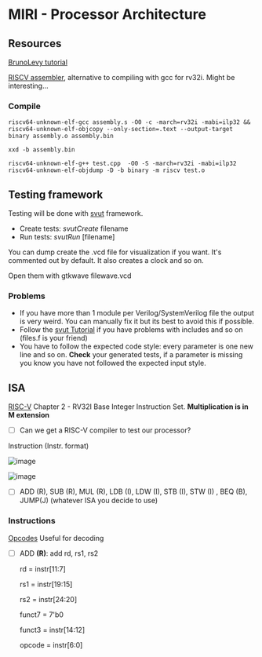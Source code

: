 # MIRI - Processor Architecture

## Resources

[BrunoLevy tutorial](https://github.com/BrunoLevy/learn-fpga/blob/master/FemtoRV/TUTORIALS/FROM_BLINKER_TO_RISCV/PIPELINE.md#step-9-return-address-stack)


[RISCV assembler](https://github.com/carlosedp/riscvassembler), alternative to compiling with gcc for rv32i. Might be interesting...

### Compile
```
riscv64-unknown-elf-gcc assembly.s -O0 -c -march=rv32i -mabi=ilp32 && riscv64-unknown-elf-objcopy --only-section=.text --output-target binary assembly.o assembly.bin

xxd -b assembly.bin
```

```
riscv64-unknown-elf-g++ test.cpp  -O0 -S -march=rv32i -mabi=ilp32
riscv64-unknown-elf-objdump -D -b binary -m riscv test.o
```


## Testing framework
Testing will be done with [svut](https://github.com/dpretet/svut) framework.
- Create tests: *svutCreate* filename
- Run tests: *svutRun* [filename]

You can dump create the .vcd file for visualization if you want. It's commented out by default. It also creates
a clock and so on.

Open them with gtkwave filewave.vcd

### Problems
  - If you have more than 1 module per Verilog/SystemVerilog file the output is very weird. You can manually fix it
  but its best to avoid this if possible.
  - Follow the [svut Tutorial](https://github.com/dpretet/svut#tutorial) if you have problems with includes and so on (files.f is your friend) 
  - You have to follow the expected code style: every parameter is one new line and so on. **Check** your generated tests, if a parameter 
    is missing you know you have not followed the expected input style.
    
## ISA
[RISC-V](https://riscv.org/wp-content/uploads/2017/05/riscv-spec-v2.2.pdf) Chapter 2 - RV32I Base Integer Instruction Set. **Multiplication is in M extension**

- [ ] Can we get a RISC-V compiler to test our processor?

Instruction (Instr. format)

![image](https://user-images.githubusercontent.com/42119338/193021954-1bd02364-72a5-4f31-b157-6cc7f04adbf6.png)


![image](https://user-images.githubusercontent.com/42119338/193022040-62eebefe-c568-4da3-9974-b6f305db8b63.png)


- [ ] ADD (R), SUB (R), MUL (R), LDB (I), LDW (I), STB (I), STW (I) , BEQ (B), JUMP(J)  (whatever ISA you decide to use)
### Instructions
[Opcodes](https://github.com/ucb-bar/riscv-sodor/blob/master/src/main/scala/common/instructions.scala) Useful for decoding

- [ ] ADD **(R)**: 
  add rd, rs1, rs2
  
  rd     = instr[11:7] 

  rs1    = instr[19:15]
  
  rs2    = instr[24:20]
  
  funct7 = 7'b0
  
  funct3 = instr[14:12]
  
  opcode = instr[6:0]
  
  
  


